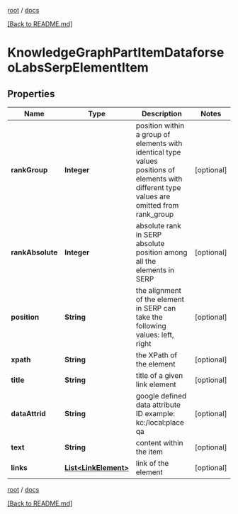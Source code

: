 [root](./../ "root") / [docs](./ "docs")

[[Back to README.md]](./../README.md "[Back to README.md]")

# KnowledgeGraphPartItemDataforseoLabsSerpElementItem

## Properties

| Name | Type | Description | Notes |
|------------ | ------------- | ------------- | -------------|
|**rankGroup** | **Integer** | position within a group of elements with identical type values positions of elements with different type values are omitted from rank_group |  [optional] |
|**rankAbsolute** | **Integer** | absolute rank in SERP absolute position among all the elements in SERP |  [optional] |
|**position** | **String** | the alignment of the element in SERP can take the following values: left, right |  [optional] |
|**xpath** | **String** | the XPath of the element |  [optional] |
|**title** | **String** | title of a given link element |  [optional] |
|**dataAttrid** | **String** | google defined data attribute ID example: kc:/local:place qa |  [optional] |
|**text** | **String** | content within the item |  [optional] |
|**links** | [**List&lt;LinkElement&gt;**](LinkElement.md) | link of the element |  [optional] |

[root](./../ "root") / [docs](./ "docs")

[[Back to README.md]](./../README.md "[Back to README.md]")